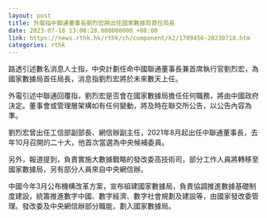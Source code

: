 ```yaml
---
layout: post
title: 外電指中聯通董事長劉烈宏將出任國家數據局首任局長
date: 2023-07-18 13:08:28.000000000 +08:00
link: https://news.rthk.hk/rthk/ch/component/k2/1709456-20230718.htm
categories: rthk
---
```


路透引述數名消息人士指，中央計劃任命中國聯通董事長兼首席執行官劉烈宏，為國家數據局首任局長，消息指劉烈宏將於未來數天上任。

外電引述中聯通回覆指，劉烈宏是否會在國家數據局擔任任何職務，將由中國政府決定。董事會或管理層架構如有任何變動，將及時在聯交所公告，以公告內容為準。

劉烈宏曾出任工信部副部長、網信辦副主任，2021年8月起出任中聯通董事長，去年10月召開的二十大，他首次當選為中央候補委員。

另外，報道提到，負責實施大數據戰略的發改委高技術司，部分工作人員將轉移至國家數據局，另有部分人員來自中央網信辦。

中國今年3月公布機構改革方案，宣布組建國家數據局，負責協調推進數據基礎制度建設，統籌推進數字中國、數字經濟、數字社會規劃及建設等，由國家發改委管理。發改委及中央網信辦部分職能，劃入國家數據局。
